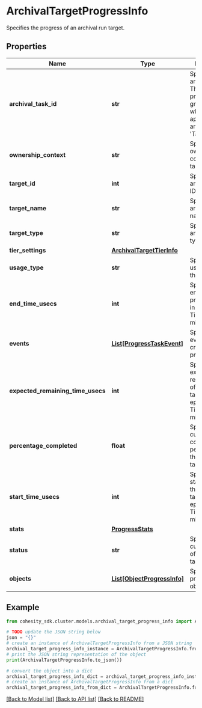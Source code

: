 # ArchivalTargetProgressInfo

Specifies the progress of an archival run target.

## Properties

Name | Type | Description | Notes
------------ | ------------- | ------------- | -------------
**archival_task_id** | **str** | Specifies the archival task id. This is a protection group UID which only applies when archival type is &#39;Tape&#39;. | [optional] 
**ownership_context** | **str** | Specifies the ownership context for the target. | [optional] 
**target_id** | **int** | Specifies the archival target ID. | [optional] 
**target_name** | **str** | Specifies the archival target name. | [optional] 
**target_type** | **str** | Specifies the archival target type. | [optional] 
**tier_settings** | [**ArchivalTargetTierInfo**](ArchivalTargetTierInfo.md) |  | [optional] 
**usage_type** | **str** | Specifies the usage type for the target. | [optional] 
**end_time_usecs** | **int** | Specifies the end time of the progress task in Unix epoch Timestamp(in microseconds). | [optional] 
**events** | [**List[ProgressTaskEvent]**](ProgressTaskEvent.md) | Specifies the event log created for progress Task. | [optional] 
**expected_remaining_time_usecs** | **int** | Specifies the expected remaining time of the progress task in Unix epoch Timestamp(in microseconds). | [optional] 
**percentage_completed** | **float** | Specifies the current completed percentage of the progress task. | [optional] 
**start_time_usecs** | **int** | Specifies the start time of the progress task in Unix epoch Timestamp(in microseconds). | [optional] 
**stats** | [**ProgressStats**](ProgressStats.md) |  | [optional] 
**status** | **str** | Specifies the current status of the progress task. | [optional] 
**objects** | [**List[ObjectProgressInfo]**](ObjectProgressInfo.md) | Specifies progress for objects. | [optional] 

## Example

```python
from cohesity_sdk.cluster.models.archival_target_progress_info import ArchivalTargetProgressInfo

# TODO update the JSON string below
json = "{}"
# create an instance of ArchivalTargetProgressInfo from a JSON string
archival_target_progress_info_instance = ArchivalTargetProgressInfo.from_json(json)
# print the JSON string representation of the object
print(ArchivalTargetProgressInfo.to_json())

# convert the object into a dict
archival_target_progress_info_dict = archival_target_progress_info_instance.to_dict()
# create an instance of ArchivalTargetProgressInfo from a dict
archival_target_progress_info_from_dict = ArchivalTargetProgressInfo.from_dict(archival_target_progress_info_dict)
```
[[Back to Model list]](../README.md#documentation-for-models) [[Back to API list]](../README.md#documentation-for-api-endpoints) [[Back to README]](../README.md)


